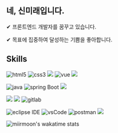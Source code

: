 ## 네, 신미래입니다. 

✔ 프론트엔드 개발자를 꿈꾸고 있습니다.

✔ 목표에 집중하여 달성하는 기쁨을 좋아합니다.



## Skills

  <img src="https://img.shields.io/badge/html-E34F26.svg?style=for-the-badge&logo=html5&logoColor=white" alt="html5"/> <img src="https://img.shields.io/badge/css-1572B6.svg?style=for-the-badge&logo=css3&logoColor=white" alt="css3"/> <img src="https://img.shields.io/badge/javascript%20-%23323330.svg?&style=for-the-badge&logo=javascript&logoColor=%23F7DF1E"/> <img src="https://img.shields.io/badge/vue-4FC08D.svg?style=for-the-badge&logo=Vue.js&logoColor=white" alt="vue"/> <img src="https://img.shields.io/badge/react%20-%2320232a.svg?&style=for-the-badge&logo=react&logoColor=%2361DAFB"/>

  <img src="https://img.shields.io/badge/Java-007396.svg?style=for-the-badge&logo=java&logoColor=white" alt="java"/> <img src="https://img.shields.io/badge/spring%20boot-6DB33F.svg?style=for-the-badge&logo=springboot&logoColor=white" alt="spring Boot" /> <img src="https://img.shields.io/badge/mysql-%2300f.svg?&style=for-the-badge&logo=mysql&logoColor=white"/> 

  <img src="https://img.shields.io/badge/git%20-%23F05033.svg?&style=for-the-badge&logo=git&logoColor=white"/> <img src="https://img.shields.io/badge/github%20-%23121011.svg?&style=for-the-badge&logo=github&logoColor=white"/> <img src="https://img.shields.io/badge/gitlab-181717.svg?style=for-the-badge&logo=gitlab&logoColor=white" alt="gitlab"/>

  <img src="https://img.shields.io/badge/eclipse-2C2255.svg?style=for-the-badge&logo=eclipse&logoColor=white" alt="eclipse IDE"/> <img src="https://img.shields.io/badge/vscode-007ACC.svg?style=for-the-badge&logo=visualstudiocode&logoColor=white" alt="vsCode"/> <img src="https://img.shields.io/badge/postman-FF6C37.svg?style=for-the-badge&logo=postman&logoColor=white" alt="postman"/> <img src="https://img.shields.io/badge/figma%20-%23F24E1E.svg?&style=for-the-badge&logo=figma&logoColor=white"/>


![miirmoon's wakatime stats](https://github-readme-stats.vercel.app/api/wakatime?username=miirmoon)


